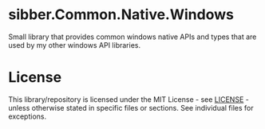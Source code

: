 # sibber.Common.Native.Windows

Small library that provides common windows native APIs and types that are used by my other windows API libraries.

# License

This library/repository is licensed under the MIT License - see [LICENSE](https://github.com/sibber5/sibber.Common.Native.Windows/blob/main/LICENSE) - unless otherwise stated in specific files or sections. See individual files for exceptions.
